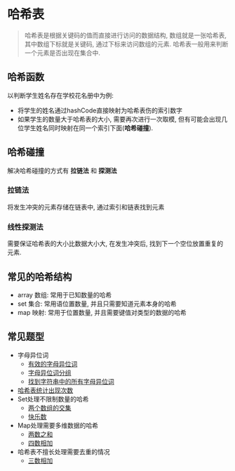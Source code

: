 # 哈希表

> 哈希表是根据关键码的值而直接进行访问的数据结构, 数组就是一张哈希表, 其中数组下标就是关键码, 通过下标来访问数组的元素. 哈希表一般用来判断一个元素是否出现在集合中.


## 哈希函数

以判断学生姓名存在学校花名册中为例: 

* 将学生的姓名通过hashCode直接映射为哈希表伤的索引数字
* 如果学生的数量大于哈希表的大小, 需要再次进行一次取模, 但有可能会出现几位学生姓名同时映射在同一个索引下面(**哈希碰撞**). 

## 哈希碰撞

解决哈希碰撞的方式有 **拉链法** 和 **探测法**

### 拉链法

将发生冲突的元素存储在链表中, 通过索引和链表找到元素

### 线性探测法

需要保证哈希表的大小比数据大小大, 在发生冲突后, 找到下一个空位放置重复的元素. 

## 常见的哈希结构

* array 数组: 常用于已知数量的哈希
* set 集合: 常用语位置数量, 并且只需要知道元素本身的哈希
* map 映射: 常用于位置数量, 并且需要键值对类型的数据的哈希


## 常见题型

* 字母异位词
  * [有效的字母异位词](./valid-anagram/)
  * [字母异位词分组](./group-anagram/)
  * [找到字符串中的所有字母异位词](./find-anagrams/)
* [哈希表统计出现次数](./find-common-char/)
* Set处理不限制数量的哈希
  * [两个数组的交集](./intersections-two-array/)
  * [快乐数](./happy-number/)
* Map处理需要多维数据的哈希 
  * [两数之和](./two-sum/)
  * [四数相加](./four-sum/)
* 哈希表不擅长处理需要去重的情况
  * [三数相加](./three-sum/)
